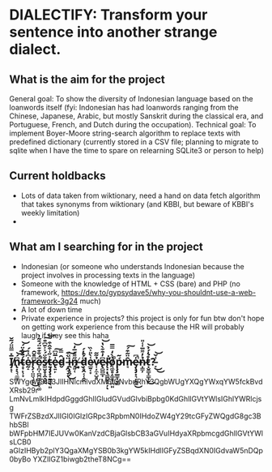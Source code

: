 **DIALECTIFY: Transform your sentence into another strange dialect.**
========================

**What is the aim for the project**
---
General goal: To show the diversity of Indonesian language based on the loanwords itself (fyi: Indonesian has had loanwords ranging from the Chinese, Japanese, Arabic, but mostly Sanskrit during the classical era, and Portuguese, French, and Dutch during the occupation).
Technical goal: To implement Boyer-Moore string-search algorithm to replace texts with predefined dictionary (currently stored in a CSV file; planning to migrate to sqlite when I have the time to spare on relearning SQLite3 or person to help)

**Current holdbacks**
---
* Lots of data taken from wiktionary, need a hand on data fetch algorithm that takes synonyms from wiktionary (and KBBI, but beware of KBBI's weekly limitation)
* 

**What am I searching for in the project**
---
* Indonesian (or someone who understands Indonesian because the project involves in processing texts in the language)
* Someone with the knowledge of HTML + CSS (bare) and PHP (no framework, https://dev.to/gypsydave5/why-you-shouldnt-use-a-web-framework-3g24 much)
* A lot of down time
* Private experience in projects? this project is only for fun btw don't hope on getting work experience from this because the HR will probably laugh if they see this haha

**I̸̡̝̜̅̽̿̈̈́̃̌n̷̢͙̖͉̼͇͆́͝͠t̴̝̞̙̹̟́͊̆̽̈́͘͘͝ḛ̷̝̍͆̍̽́r̵̨̗̩̤̤͉̞͓͆̄̌̑͜ë̷͓̪̜̻̪̳̜͚͔͚́̐͊͊̈́͊̃͗̚s̶͚̮̥̝̭͓̬̰̐̈́͐͐̄͆͒̕͠͝ṯ̶̡̡̧̟̱̳̲̖͈͐̋͑͒̂͒e̶̢͍̙̍̅̈͆͠d̵̬̑̿ ̵̝̯͉̞̈̀͒ͅi̵̯̣̖̭̗͑͜͝n̶̗͍̜̋͌̽̅̒͝ ̸̬͍͔̬̈́̂d̵̦̥̭͔̜̭̭̾̓́e̷̲̱͔̟͑̀̎͐̏v̷͎̦̼̝̺̥̉͂̃̕e̶̢̻̻̲̟͆̓͒͊̀̔͝ľ̷̨͓̣̖͇̻̗̟̦̕͘ͅỏ̸͉͚̥̦͚̥͎̪͈̀̒̿̅̚ṕ̵̧̧̲̳͉̮͇͂m̷̘̑̈̃͒́͠e̶̡̧̡͙͉͓̭͖̍͆̚͜n̷̩͇̦̉̓͌̅̍͑̎t̷͙̬̳̟͇̝̮̊̒́̉͘͜͝?̵̞͑̆͜͜͝**
---
SWYgeW91J3JlIHNlcmlvdXM6IGNvbnRhY3QgbWUgYXQgYWxqYW5fckBvdXRsb29r
LmNvLmlkIHdpdGggdGhlIGludGVudGlvbiBpbg0KdGhlIGVtYWlsIGhlYWRlcjsg
TWFrZSBzdXJlIGl0IGlzIGRpc3RpbmN0IHdoZW4gY29tcGFyZWQgdG8gc3BhbSBl
bWFpbHM7IEJUVw0KanVzdCBjaGlsbCB3aGVuIHdyaXRpbmcgdGhlIGVtYWlsLCB0
aGlzIHByb2plY3QgaXMgYSB0b3kgYW5kIHdlIGFyZSBqdXN0IGdvaW5nDQp0byBo
YXZlIGZ1biwgb2theT8NCg==
